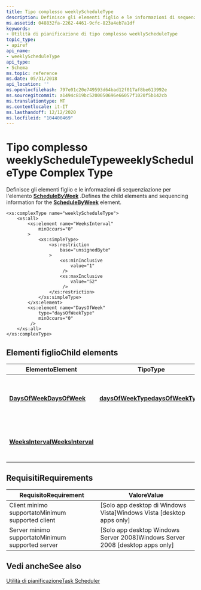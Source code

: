 ```yaml
---
title: Tipo complesso weeklyScheduleType
description: Definisce gli elementi figlio e le informazioni di sequenziazione per l'elemento ScheduleByWeek.
ms.assetid: 048832fa-2262-4461-9cfc-823a4eb7a1df
keywords:
- Utilità di pianificazione di tipo complesso weeklyScheduleType
topic_type:
- apiref
api_name:
- weeklyScheduleType
api_type:
- Schema
ms.topic: reference
ms.date: 05/31/2018
api_location: ''
ms.openlocfilehash: 797e01c20e749593d64bad12f017af8be613992e
ms.sourcegitcommit: a1494c819bc5200050696e66057f1020f5b142cb
ms.translationtype: MT
ms.contentlocale: it-IT
ms.lasthandoff: 12/12/2020
ms.locfileid: "104400469"
---
```

# <a name="weeklyscheduletype-complex-type"></a><span data-ttu-id="0ace8-104">Tipo complesso weeklyScheduleType</span><span class="sxs-lookup"><span data-stu-id="0ace8-104">weeklyScheduleType Complex Type</span></span>

<span data-ttu-id="0ace8-105">Definisce gli elementi figlio e le informazioni di sequenziazione per l'elemento [**ScheduleByWeek**](taskschedulerschema-schedulebyweek-calendartriggertype-element.md) .</span><span class="sxs-lookup"><span data-stu-id="0ace8-105">Defines the child elements and sequencing information for the [**ScheduleByWeek**](taskschedulerschema-schedulebyweek-calendartriggertype-element.md) element.</span></span>

``` syntax
<xs:complexType name="weeklyScheduleType">
    <xs:all>
        <xs:element name="WeeksInterval"
            minOccurs="0"
        >
            <xs:simpleType>
                <xs:restriction
                    base="unsignedByte"
                >
                    <xs:minInclusive
                        value="1"
                     />
                    <xs:maxInclusive
                        value="52"
                     />
                </xs:restriction>
            </xs:simpleType>
        </xs:element>
        <xs:element name="DaysOfWeek"
            type="daysOfWeekType"
            minOccurs="0"
         />
    </xs:all>
</xs:complexType>
```

## <a name="child-elements"></a><span data-ttu-id="0ace8-106">Elementi figlio</span><span class="sxs-lookup"><span data-stu-id="0ace8-106">Child elements</span></span>



| <span data-ttu-id="0ace8-107">Elemento</span><span class="sxs-lookup"><span data-stu-id="0ace8-107">Element</span></span>                                                                               | <span data-ttu-id="0ace8-108">Tipo</span><span class="sxs-lookup"><span data-stu-id="0ace8-108">Type</span></span>                                                                     | <span data-ttu-id="0ace8-109">Descrizione</span><span class="sxs-lookup"><span data-stu-id="0ace8-109">Description</span></span>                                                          |
|---------------------------------------------------------------------------------------|--------------------------------------------------------------------------|----------------------------------------------------------------------|
| [<span data-ttu-id="0ace8-110">**DaysOfWeek**</span><span class="sxs-lookup"><span data-stu-id="0ace8-110">**DaysOfWeek**</span></span>](taskschedulerschema-daysofweek-weeklyscheduletype-element.md)       | [<span data-ttu-id="0ace8-111">**daysOfWeekType**</span><span class="sxs-lookup"><span data-stu-id="0ace8-111">**daysOfWeekType**</span></span>](taskschedulerschema-daysofweektype-complextype.md) | <span data-ttu-id="0ace8-112">Specifica i giorni della settimana in cui viene eseguita l'attività.</span><span class="sxs-lookup"><span data-stu-id="0ace8-112">Specifies the days of the week in which the task runs.</span></span><br/>    |
| [<span data-ttu-id="0ace8-113">**WeeksInterval**</span><span class="sxs-lookup"><span data-stu-id="0ace8-113">**WeeksInterval**</span></span>](taskschedulerschema-weeksinterval-weeklyscheduletype-element.md) |                                                                          | <span data-ttu-id="0ace8-114">Specifica l'intervallo tra le settimane nella pianificazione.</span><span class="sxs-lookup"><span data-stu-id="0ace8-114">Specifies the interval between the weeks in the schedule.</span></span><br/> |



## <a name="requirements"></a><span data-ttu-id="0ace8-115">Requisiti</span><span class="sxs-lookup"><span data-stu-id="0ace8-115">Requirements</span></span>



| <span data-ttu-id="0ace8-116">Requisito</span><span class="sxs-lookup"><span data-stu-id="0ace8-116">Requirement</span></span> | <span data-ttu-id="0ace8-117">Valore</span><span class="sxs-lookup"><span data-stu-id="0ace8-117">Value</span></span> |
|-------------------------------------|------------------------------------------------------|
| <span data-ttu-id="0ace8-118">Client minimo supportato</span><span class="sxs-lookup"><span data-stu-id="0ace8-118">Minimum supported client</span></span><br/> | <span data-ttu-id="0ace8-119">\[Solo app desktop di Windows Vista\]</span><span class="sxs-lookup"><span data-stu-id="0ace8-119">Windows Vista \[desktop apps only\]</span></span><br/>       |
| <span data-ttu-id="0ace8-120">Server minimo supportato</span><span class="sxs-lookup"><span data-stu-id="0ace8-120">Minimum supported server</span></span><br/> | <span data-ttu-id="0ace8-121">\[Solo app desktop Windows Server 2008\]</span><span class="sxs-lookup"><span data-stu-id="0ace8-121">Windows Server 2008 \[desktop apps only\]</span></span><br/> |



## <a name="see-also"></a><span data-ttu-id="0ace8-122">Vedi anche</span><span class="sxs-lookup"><span data-stu-id="0ace8-122">See also</span></span>

<dl> <dt>

[<span data-ttu-id="0ace8-123">Utilità di pianificazione</span><span class="sxs-lookup"><span data-stu-id="0ace8-123">Task Scheduler</span></span>](task-scheduler-start-page.md)
</dt> </dl>

 

 





